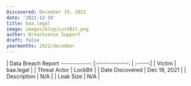 ```yaml
---
Discovered: December 19, 2021
date: '2021-12-19'
title: baa.legal
image: images/blog/LockBit.png
author: Breachsense Support
draft: false
yearmonths: 2021/december
---
```



| Data Breach Report
------------:   |:-------------:    | :-----:|
| Victim    | baa.legal      | 
| Threat Actor    | LockBit      | 
| Date Discovered    | Dec 19, 2021      | 
| Description    | N/A      | 
| Leak Size    | N/A      | 

